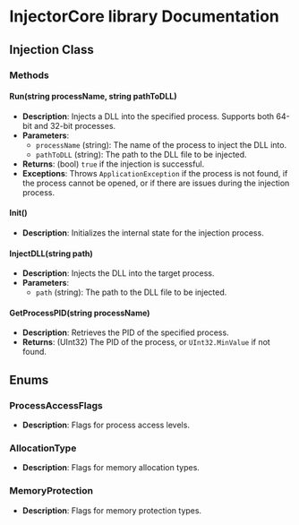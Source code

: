 # InjectorCore library Documentation

## Injection Class

### Methods

#### Run(string processName, string pathToDLL)
- **Description**: Injects a DLL into the specified process. Supports both 64-bit and 32-bit processes.
- **Parameters**:
  - `processName` (string): The name of the process to inject the DLL into.
  - `pathToDLL` (string): The path to the DLL file to be injected.
- **Returns**: (bool) `true` if the injection is successful.
- **Exceptions**: Throws `ApplicationException` if the process is not found, if the process cannot be opened, or if there are issues during the injection process.

#### Init()
- **Description**: Initializes the internal state for the injection process.

#### InjectDLL(string path)
- **Description**: Injects the DLL into the target process.
- **Parameters**:
  - `path` (string): The path to the DLL file to be injected.

#### GetProcessPID(string processName)
- **Description**: Retrieves the PID of the specified process.
- **Returns**: (UInt32) The PID of the process, or `UInt32.MinValue` if not found.

## Enums

### ProcessAccessFlags
- **Description**: Flags for process access levels.

### AllocationType
- **Description**: Flags for memory allocation types.

### MemoryProtection
- **Description**: Flags for memory protection types.
